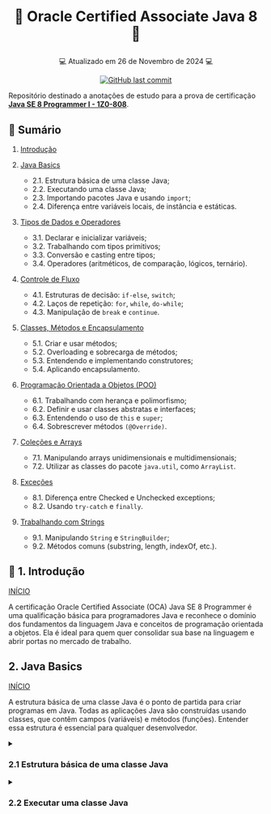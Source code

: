 # <p align="center"> <a id="id99"> 📝 Oracle Certified Associate Java 8 📝</p>
<p align="center"> 💻 Atualizado em 26 de Novembro de 2024 💻</p>
<p align="center">
  <a href="https://github.com/gabrielcoelhox/Anotacoes-OCA-Java/commits/main">
    <img alt="GitHub last commit" src="https://img.shields.io/github/last-commit/gabrielcoelhox/Anotacoes-OCA-Java">
  </a>
</p>

Repositório destinado a anotações de estudo para a prova de certificação **[Java SE 8 Programmer I - 1Z0-808](https://education.oracle.com/java-se-8-programmer-i/pexam_1Z0-808)**.

## :pushpin: Sumário

1. [Introdução](#id1)

2. [Java Basics](#id2)
    - 2.1. Estrutura básica de uma classe Java;
    - 2.2. Executando uma classe Java;
    - 2.3. Importando pacotes Java e usando `import`;
    - 2.4. Diferença entre variáveis locais, de instância e estáticas.
3. [Tipos de Dados e Operadores](#id3)
    - 3.1. Declarar e inicializar variáveis;
    - 3.2. Trabalhando com tipos primitivos;
    - 3.3. Conversão e casting entre tipos;
    - 3.4. Operadores (aritméticos, de comparação, lógicos, ternário).
4. [Controle de Fluxo](#id4)
    - 4.1. Estruturas de decisão: `if-else`, `switch`;
    - 4.2. Laços de repetição: `for`, `while`, `do-while`;
    - 4.3. Manipulação de `break` e `continue`.
5. [Classes, Métodos e Encapsulamento](#id5)
    - 5.1. Criar e usar métodos;
    - 5.2. Overloading e sobrecarga de métodos;
    - 5.3. Entendendo e implementando construtores;
    - 5.4. Aplicando encapsulamento.
6. [Programação Orientada a Objetos (POO)](#id6)
    - 6.1. Trabalhando com herança e polimorfismo;
    - 6.2. Definir e usar classes abstratas e interfaces;
    - 6.3. Entendendo o uso de `this` e `super`;
    - 6.4. Sobrescrever métodos `(@Override)`.
7. [Coleções e Arrays](#id7)
    - 7.1. Manipulando arrays unidimensionais e multidimensionais;
    - 7.2. Utilizar as classes do pacote `java.util`, como `ArrayList`.
8. [Exceções](#id8)
    - 8.1. Diferença entre Checked e Unchecked exceptions;
    - 8.2. Usando `try-catch` e `finally`.
9.  [Trabalhando com Strings](#id9)
    - 9.1. Manipulando `String` e `StringBuilder`;
    - 9.2. Métodos comuns (substring, length, indexOf, etc.).


## <a id="id1">:page_facing_up: 1. Introdução </a>
[INÍCIO](#id99)

A certificação Oracle Certified Associate (OCA) Java SE 8 Programmer é uma qualificação básica para programadores Java e reconhece o domínio dos fundamentos da linguagem Java e conceitos de programação orientada a objetos. Ela é ideal para quem quer consolidar sua base na linguagem e abrir portas no mercado de trabalho.

## <a id="id2"> 2. Java Basics</a>
[INÍCIO](#id99)

A estrutura básica de uma classe Java é o ponto de partida para criar programas em Java. Todas as aplicações Java são construídas usando classes, que contêm campos (variáveis) e métodos (funções). Entender essa estrutura é essencial para qualquer desenvolvedor.

<details>
<summary><h3><b>2.1 Estrutura básica de uma classe Java</b></h3></summary>

<h4>Estrutura geral de uma classe</h4>

``` java
// Pacote (opcional)
package com.example;

// Importações (opcional)
import java.util.Scanner;

// Declaração da Classe
public class MinhaClasse {

    // Campos ou Atributos (variáveis de instância ou estáticas)
    private String nome;
    private static int contador;

    // Construtor
    public MinhaClasse(String nome) {
        this.nome = nome;
    }

    // Métodos (comportamentos)
    public void imprimirNome() {
        System.out.println("Nome: " + nome);
    }

    public static void mostrarContador() {
        System.out.println("Contador: " + contador);
    }

    // Método principal (ponto de entrada do programa)
    public static void main(String[] args) {
        MinhaClasse obj = new MinhaClasse("Java");
        obj.imprimirNome();
        contador++;
        mostrarContador();
    }
}
```
<h4>Explicação dos componentes</h4>

1.  Pacotes (`package`)
    - Define o namespace da classe.
    - Ajuda a organizar o código, principalmente em projetos grandes.
    - Exemplo: `package com.example;`.

2.  Importações (`import`)
    - Permitem o uso de classes externas no código.
    - Exemplo: `import java.util.Scanner;`.

3.  Declaração da classe
    - Definida com a palavra-chave `class`.
    - O modificador `public` significa que a classe é acessível por outros pacotes.
    - O nome da classe deve corresponder ao nome do arquivo (sensível a maiúsculas/minúsculas).

4.  Campos/Atributos
    - São variáveis que representam o estado da classe ou de seus objetos.
    - Podem ser:
        - __De instância:__ Associados a objetos individuais (`private String nome;`).
        - __Estáticos:__ Associados à classe e compartilhados por todos os objetos (`static int contador;`).

5. Construtor
    - Um método especial chamado quando o objeto é criado.
    - Não tem tipo de retorno e seu nome __deve__ ser igual ao da classe.
    - Exemplo: `public MinhaClasse(String nome) { this.nome = nome; }`.

6. Métodos
    - Definem comportamentos ou ações.
    - Podem ser:
        - __De instância:__ Operam em atributos do objeto (`public void imprimirNome()`).
        - __Estáticos:__ Operam na classe e não dependem de instância (`public static void mostrarContador()`).

7. Método main
    - Ponto de entrada do programa.
    - Deve ser declarado como:
    ``` java public static void main(String[] args) ```
    - Aqui começa a execução do programa.
</details>

<details>
<summary><h3><b>2.2 Executar uma classe Java</b></h3></summary>

<h4>Passos para Executar uma Classe Java</h4>

1. <b>Método `main`</b>
- O método `main` é o ponto de entrada de um programa Java.
- Deve ter a assinatura exata:
``` java
public static void main(String[] args)
```

- Significado:
    - `public`: Acessível pela JVM.
    - `static`: Pode ser chamado sem criar uma instância da clsse.
    - `void`: Não retorna nenhum valor.
    - `String[] args`: Aceita argumentos de linha de comando.

<h4>Exemplos de execução</h4>

Arquivo: `com/exemplo/ExemploComPacote.java`

```java
package com.exemplo;

public class ExemploComPacote {
    public static void main(String[] args) {
        System.out.println("Executando com pacotes!");
    }
}
```

Comandos:
```bash
javac com/exemplo/ExemploComPacote.java
java com.exemplo.ExemploComPacote
```

<h4>Argumentos de Linha de Comando</h4>

É possível passar argumentos para o programa no momento da execução. Por exemplo: Arquivo: `Argumentos.java`

```java
public class Argumentos {
    public static void main(String[] args) {
        for (String arg : args) {
            System.out.println("Argumento: " + arg);
        }
    }
}
```

Comandos:
```bash
javac Argumentos.java
java Argumentos Java é incrível
```

Saída:
```makefile
Argumento: Java
Argumento: é
Argumento: incrível
```

</details>
